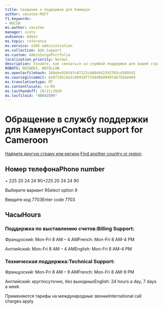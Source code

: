 ```yaml
---
title: Сведения о поддержке для Камерун
author: cmcatee-MSFT
f1.keywords:
- NOCSH
ms.author: cmcatee
manager: scotv
audience: Admin
ms.topic: reference
ms.service: o365-administration
ms.collection: Adm_Support
ms.custom: AdminSurgePortfolio
localization_priority: Normal
description: Узнайте, как связаться со службой поддержки для вашей страны или региона.
ROBOTS: NOINDEX, NOFOLLOW
ms.openlocfilehash: 268ebe93b54fc07122cb88dd42392783cd3895d1
ms.sourcegitcommit: 628f195cbe3c00910f7350d8b09997a675dde989
ms.translationtype: MT
ms.contentlocale: ru-RU
ms.lasthandoff: 10/21/2020
ms.locfileid: "48643599"
---
```

# <a name="contact-support-for-cameroon"></a><span data-ttu-id="883bd-103">Обращение в службу поддержки для Камерун</span><span class="sxs-lookup"><span data-stu-id="883bd-103">Contact support for Cameroon</span></span>

<span data-ttu-id="883bd-104">[Найдите другую страну или регион](../contact-support-for-business-products.md).</span><span class="sxs-lookup"><span data-stu-id="883bd-104">[Find another country or region](../contact-support-for-business-products.md).</span></span>

## <a name="phone-number"></a><span data-ttu-id="883bd-105">Номер телефона</span><span class="sxs-lookup"><span data-stu-id="883bd-105">Phone number</span></span>
<span data-ttu-id="883bd-106">+ 225 20 24 24 90</span><span class="sxs-lookup"><span data-stu-id="883bd-106">+225 20 24 24 90</span></span>

<span data-ttu-id="883bd-107">Выберите вариант 9</span><span class="sxs-lookup"><span data-stu-id="883bd-107">Select option 9</span></span>

<span data-ttu-id="883bd-108">Введите код 7703</span><span class="sxs-lookup"><span data-stu-id="883bd-108">Enter code 7703</span></span>

## <a name="hours"></a><span data-ttu-id="883bd-109">Часы</span><span class="sxs-lookup"><span data-stu-id="883bd-109">Hours</span></span>
### <a name="billing-support"></a><span data-ttu-id="883bd-110">Поддержка по выставлению счетов:</span><span class="sxs-lookup"><span data-stu-id="883bd-110">Billing Support:</span></span>

<span data-ttu-id="883bd-111">Французский: Mon-Fri 8 AM – 4 AM</span><span class="sxs-lookup"><span data-stu-id="883bd-111">French: Mon-Fri 8 AM-4 PM</span></span>

<span data-ttu-id="883bd-112">Английский: Mon-Fri 8 AM – 4 AM</span><span class="sxs-lookup"><span data-stu-id="883bd-112">English: Mon-Fri 8 AM-4 PM</span></span>

### <a name="technical-support"></a><span data-ttu-id="883bd-113">Техническая поддержка:</span><span class="sxs-lookup"><span data-stu-id="883bd-113">Technical Support:</span></span>

<span data-ttu-id="883bd-114">Французский: Mon-Fri 8 AM – 9 AM</span><span class="sxs-lookup"><span data-stu-id="883bd-114">French: Mon-Fri 8 AM-9 PM</span></span>

<span data-ttu-id="883bd-115">Английский: круглосуточно, без выходных</span><span class="sxs-lookup"><span data-stu-id="883bd-115">English: 24 hours a day, 7 days a week</span></span>

<span data-ttu-id="883bd-116">Применяются тарифы на международные звонки</span><span class="sxs-lookup"><span data-stu-id="883bd-116">International call charges apply</span></span>
